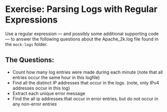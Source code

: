 # Exercise: Parsing Logs with Regular Expressions

Use a regular expression — and possibly some additional supporting code — to answer the following questions about the Apache_2k.log file found in the `mock-logs` folder.

## The Questions:

* Count how many log entries were made during each minute (note that all entries occur the same hour in this logfile)
* Find all the distinct IP addresses that occur in the logs. (note, only IPv4 addresses occur in this log)
* Extract each unique error message
* Find the all ip addresses that occur in error entries, but do not occur in any non-error entries

